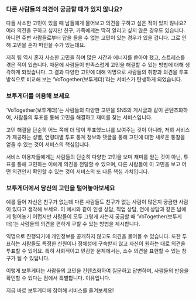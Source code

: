 ### 다른 사람들의 의견이 궁금할 때가 있지 않나요?

다들 사소한 고민이 있을 때 남들에게 물어보고 의견을 구하고 싶은 적이 있지 않나요? 여러 의견을 구하고 싶지만 친구, 가족에게는 딱히 알리고 싶지 않은 경우도 있습니다. 아니면 주변 사람들로부터 답을 들을 수 없는 고민이 있는 경우가 있을 겁니다. 그로 인해 고민을 혼자 떠안을 수가 있는데요.

저희 팀 역시 혼자 사소한 고민을 하며 많은 시간과 에너지를 쏟아야 했고, 스트레스를 겪은 적이 있습니다. 때문에 사람들이 만족스럽게 고민을 해결할 수 있는 방법에 대해 생각하게 되었습니다. 그 결과 다양한 고민에 대해 익명으로 사람들의 취향과 의견을 투표 방식으로 비교해 보는 ‘VoTogether(보투게더)’라는 서비스가 탄생하게 되었습니다.

### 보투게더를 이용해 보세요

‘VoTogether(보투게더)’는 사람들의 다양한 고민을 SNS의 게시글과 같이 콘텐츠화하여, 사람들의 투표를 통해 고민을 해결하고 재미를 찾는 서비스입니다.

고민 해결을 단순히 어느 쪽에 더 많이 투표했느냐를 보여주는 것이 아니라, 저희 서비스가 제공하는 성별, 연령대별 투표 통계 정보와 댓글을 통해 고민에 대한 새로운 통찰을 얻을 수 있는 것이 서비스의 핵심입니다.

서비스 이용자들에게는 사람들의 단순히 다양한 고민을 보며 재미를 얻는 것이 아닌, 투표를 통해 고민하는 이에게 의견을 전달할 수 있으며, 다른 사람들이 이 고민을 보고 어떤 의견인지 확인할 수 있는 것이 서비스의 또 다른 핵심 가치입니다.

### 보투게더에서 당신의 고민을 털어놓아보세요

예를 들어 자신은 친구가 없는데 다른 사람들도 친구가 없는 사람이 많은지 궁금한 사람이 있다고 생각해 보세요. 이 예시와 같이 인생 상담, 직업 상담, 연애 상담과 같은 남에게 털어놓기 어렵지만 사람들이 모두 그렇게 사는지 궁금할 때 ‘VoTogether(보투게더)’는 사람들의 의견을 편하게 구할 수 있는 방법을 제시합니다.

익명으로 진행되기에 개인정보를 공개하지 않고도 의견을 물어볼 수 있습니다. 또한 투표하는 사람들도 특정한 신원이나 정체성에 구속받지 않고 자신이 원하는 대로 의견을 투표할 수 있어요. 특히 사회적이고 민감한 문제에서는, 소수 의견을 표현할 수 있는 창구가 될 수 있답니다.

이렇게 보투게더는 사람들의 고민을 컨텐츠화하여 질문하고 답변하며, 사람들의 반응을 확인할 수 있다는 점에서 특별합니다. 이유입니다.

지금 바로 보투게더에 참여해 서비스를 즐겨보세요!

